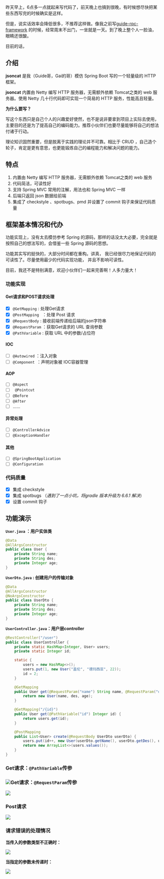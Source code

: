 昨天早上，6点多一点就起来写代码了，前天晚上也搞到很晚，有时候想尽快把某些东西写完的时候确实是这样。

但是，说实话效率会降低很多，不推荐这样做。像我之前写[guide-rpc-framework](https://github.com/Snailclimb/guide-rpc-framework) 的时候，经常周末不出门，一坐就是一天。到了晚上整个人一脸油，眼睛还很酸。

目前的话，

## 介绍

**jsoncat** 是我（Guide哥，Gai的哥）模仿 Spring Boot 写的一个轻量级的 HTTP 框架。

**jsoncat** 内置由 Netty 编写 HTTP 服务器，无需额外依赖 Tomcat之类的 web 服务器。使用 Netty 几十行代码即可实现一个简易的 HTTP 服务，性能高且轻量。

**为什么要写？**

写这个东西只是自己个人的兴趣爱好使然，也不是说非要拿到项目上实际去使用，主要目的还是为了提高自己的编码能力。推荐小伙伴们也要尽量能够将自己的想法付诸于行动。

理论知识固然重要，但是脱离于实践的理论并不可靠。相比于 CRUD ，自己造个轮子，肯定是更有意思，也更能锻炼自己的编程能力和解决问题的能力。

## 特点

1. 内置由 Netty 编写 HTTP 服务器，无需额外依赖 Tomcat之类的 web 服务
2. 代码简洁，可读性好
3. 支持 Spring MVC 常用的注解，用法也和 Spring MVC 一样
4. 后端只返回 json 数据给前端
5. 集成了 checkstyle 、spotbugs、pmd 并设置了 commit 钩子来保证代码质量

## 框架基本情况和代办

功能实现上，没有太去模仿参考 Spring 的源码，那样的话没太大必要，完全就是按照自己的想法写的，会借鉴一些 Spring 源码的思想。

功能其实写的挺快的，大部分时间都在重构。讲真， 我已经很尽力地保证代码的可读性了。尽量使用最少的代码实现功能， 并且不影响可读性。

目前，我还不是特别满意，欢迎小伙伴们一起来完善啊！人多力量大！

### 功能实现

#### Get请求和POST请求处理

- [x] `@GetMapping`  : 处理Get请求
- [x] `@PostMapping ` ：处理 Post 请求
- [x] `@RequestBody` : 接收前端传递给后端的json字符串
- [x] `@RequestParam` ：获取Get请求的 URL 查询参数
- [x] `@PathVariable` :  获取 URL 中的参数/占位符

#### IOC

- [ ] `@Autowired`  ：注入对象
- [ ] `@Component `：声明对象被 IOC容器管理

#### AOP

- [ ] `@Aspect`  
- [ ] ` @Pointcut`
- [ ] `@Before`
- [ ] `@After`
- [ ] ......

#### 异常处理

- [ ] `@ControllerAdvice` 
- [ ] `@ExceptionHandler`

#### 其他

- [ ] `@SpringBootApplication`
- [ ] `@Configuration`

### 代码质量

- [x] 集成 checkstyle
- [x] 集成 spotbugs （*遇到了一点小坑，将gradle 版本升级为 6.6.1 解决*）
- [x] 设置 commit 钩子

## 功能演示

**`User.java` ：用户实体类**

```java
@Data
@AllArgsConstructor
public class User {
    private String name;
    private String des;
    private Integer age;
}
```

**`UserDto.java` : 创建用户的传输对象**

```java
@Data
@AllArgsConstructor
@NoArgsConstructor
public class UserDto {
    private String name;
    private String des;
    private Integer age;
}
```

**`UserController.java`：用户层controller**

```java
@RestController("/user")
public class UserController {
    private static HashMap<Integer, User> users;
    private static Integer id;

    static {
        users = new HashMap<>();
        users.put(1, new User("盖伦", "德玛西亚", 22));
        id = 2;
    }

    @GetMapping
    public User get(@RequestParam("name") String name, @RequestParam("des") String des, @RequestParam("age") Integer age) {
        return new User(name, des, age);
    }

    @GetMapping("/{id}")
    public User get(@PathVariable("id") Integer id) {
        return users.get(id);
    }

    @PostMapping
    public List<User> create(@RequestBody UserDto userDto) {
        users.put(id++, new User(userDto.getName(), userDto.getDes(), userDto.getAge()));
        return new ArrayList<>(users.values());
    }
}
```

### Get请求：`@PathVariable`传参

### ![](https://guide-blog-images.oss-cn-shenzhen.aliyuncs.com/2020-9/image-20200929080431980.png)Get请求：`@RequestParam`传参

![](https://guide-blog-images.oss-cn-shenzhen.aliyuncs.com/2020-9/image-20200929080849401.png)

### Post请求

![](https://guide-blog-images.oss-cn-shenzhen.aliyuncs.com/2020-9/image-20200929080524897.png)

### 请求错误的处理情况

**当传入的参数类型不正确时：**

![](https://guide-blog-images.oss-cn-shenzhen.aliyuncs.com/2020-9/image-20200929080924562.png)

**当指定的参数未传递时：**

![](https://guide-blog-images.oss-cn-shenzhen.aliyuncs.com/2020-9/image-20200929081029054.png)



